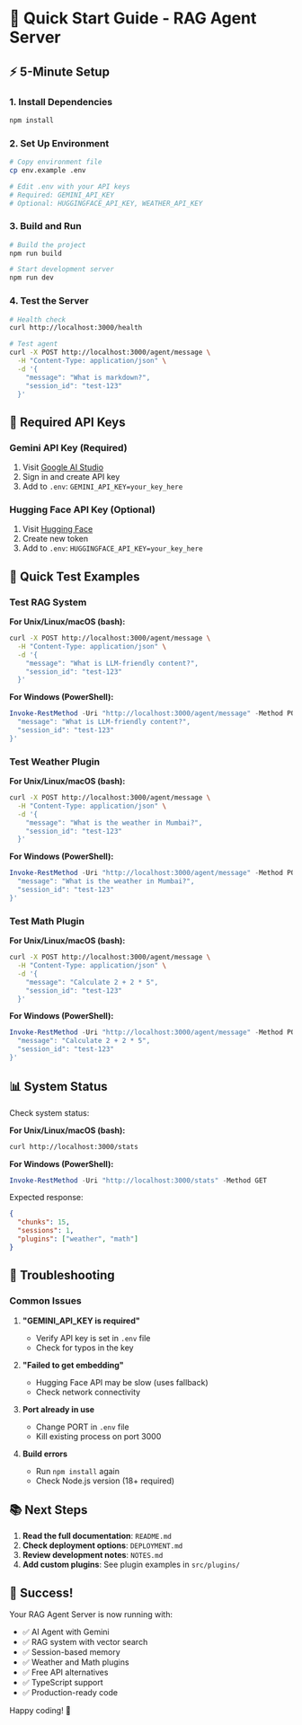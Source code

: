 # 🚀 Quick Start Guide - RAG Agent Server

## ⚡ 5-Minute Setup

### 1. Install Dependencies
```bash
npm install
```

### 2. Set Up Environment
```bash
# Copy environment file
cp env.example .env

# Edit .env with your API keys
# Required: GEMINI_API_KEY
# Optional: HUGGINGFACE_API_KEY, WEATHER_API_KEY
```

### 3. Build and Run
```bash
# Build the project
npm run build

# Start development server
npm run dev
```

### 4. Test the Server
```bash
# Health check
curl http://localhost:3000/health

# Test agent
curl -X POST http://localhost:3000/agent/message \
  -H "Content-Type: application/json" \
  -d '{
    "message": "What is markdown?",
    "session_id": "test-123"
  }'
```

## 🔑 Required API Keys

### Gemini API Key (Required)
1. Visit [Google AI Studio](https://makersuite.google.com/app/apikey)
2. Sign in and create API key
3. Add to `.env`: `GEMINI_API_KEY=your_key_here`

### Hugging Face API Key (Optional)
1. Visit [Hugging Face](https://huggingface.co/settings/tokens)
2. Create new token
3. Add to `.env`: `HUGGINGFACE_API_KEY=your_key_here`

## 🎯 Quick Test Examples

### Test RAG System

**For Unix/Linux/macOS (bash):**
```bash
curl -X POST http://localhost:3000/agent/message \
  -H "Content-Type: application/json" \
  -d '{
    "message": "What is LLM-friendly content?",
    "session_id": "test-123"
  }'
```

**For Windows (PowerShell):**
```powershell
Invoke-RestMethod -Uri "http://localhost:3000/agent/message" -Method POST -ContentType "application/json" -Body '{
  "message": "What is LLM-friendly content?",
  "session_id": "test-123"
}'
```

### Test Weather Plugin

**For Unix/Linux/macOS (bash):**
```bash
curl -X POST http://localhost:3000/agent/message \
  -H "Content-Type: application/json" \
  -d '{
    "message": "What is the weather in Mumbai?",
    "session_id": "test-123"
  }'
```

**For Windows (PowerShell):**
```powershell
Invoke-RestMethod -Uri "http://localhost:3000/agent/message" -Method POST -ContentType "application/json" -Body '{
  "message": "What is the weather in Mumbai?",
  "session_id": "test-123"
}'
```

### Test Math Plugin

**For Unix/Linux/macOS (bash):**
```bash
curl -X POST http://localhost:3000/agent/message \
  -H "Content-Type: application/json" \
  -d '{
    "message": "Calculate 2 + 2 * 5",
    "session_id": "test-123"
  }'
```

**For Windows (PowerShell):**
```powershell
Invoke-RestMethod -Uri "http://localhost:3000/agent/message" -Method POST -ContentType "application/json" -Body '{
  "message": "Calculate 2 + 2 * 5",
  "session_id": "test-123"
}'
```

## 📊 System Status

Check system status:

**For Unix/Linux/macOS (bash):**
```bash
curl http://localhost:3000/stats
```

**For Windows (PowerShell):**
```powershell
Invoke-RestMethod -Uri "http://localhost:3000/stats" -Method GET
```

Expected response:
```json
{
  "chunks": 15,
  "sessions": 1,
  "plugins": ["weather", "math"]
}
```

## 🚨 Troubleshooting

### Common Issues

1. **"GEMINI_API_KEY is required"**
   - Verify API key is set in `.env` file
   - Check for typos in the key

2. **"Failed to get embedding"**
   - Hugging Face API may be slow (uses fallback)
   - Check network connectivity

3. **Port already in use**
   - Change PORT in `.env` file
   - Kill existing process on port 3000

4. **Build errors**
   - Run `npm install` again
   - Check Node.js version (18+ required)

## 📚 Next Steps

1. **Read the full documentation**: `README.md`
2. **Check deployment options**: `DEPLOYMENT.md`
3. **Review development notes**: `NOTES.md`
4. **Add custom plugins**: See plugin examples in `src/plugins/`

## 🎉 Success!

Your RAG Agent Server is now running with:
- ✅ AI Agent with Gemini
- ✅ RAG system with vector search
- ✅ Session-based memory
- ✅ Weather and Math plugins
- ✅ Free API alternatives
- ✅ TypeScript support
- ✅ Production-ready code

Happy coding! 🚀 